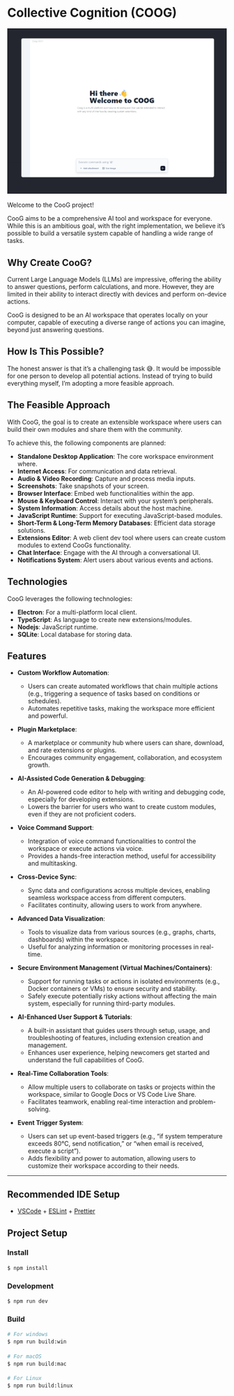 # Collective Cognition (COOG)

![alt text](screenshots/sh-01.png)

Welcome to the CooG project!

CooG aims to be a comprehensive AI tool and workspace for everyone. While this
is an ambitious goal, with the right implementation, we believe it’s possible to
build a versatile system capable of handling a wide range of tasks.

## Why Create CooG?

Current Large Language Models (LLMs) are impressive, offering the ability to
answer questions, perform calculations, and more. However, they are limited in
their ability to interact directly with devices and perform on-device actions.

CooG is designed to be an AI workspace that operates locally on your computer,
capable of executing a diverse range of actions you can imagine, beyond just
answering questions.

## How Is This Possible?

The honest answer is that it’s a challenging task 😅. It would be impossible for
one person to develop all potential actions. Instead of trying to build
everything myself, I’m adopting a more feasible approach.

## The Feasible Approach

With CooG, the goal is to create an extensible workspace where users can build
their own modules and share them with the community.

To achieve this, the following components are planned:

- **Standalone Desktop Application**: The core workspace environment where.
- **Internet Access**: For communication and data retrieval.
- **Audio & Video Recording**: Capture and process media inputs.
- **Screenshots**: Take snapshots of your screen.
- **Browser Interface**: Embed web functionalities within the app.
- **Mouse & Keyboard Control**: Interact with your system’s peripherals.
- **System Information**: Access details about the host machine.
- **JavaScript Runtime**: Support for executing JavaScript-based modules.
- **Short-Term & Long-Term Memory Databases**: Efficient data storage solutions.
- **Extensions Editor**: A web client dev tool where users can create custom
  modules to extend CooGs functionality.
- **Chat Interface**: Engage with the AI through a conversational UI.
- **Notifications System**: Alert users about various events and actions.

## Technologies

CooG leverages the following technologies:

- **Electron**: For a multi-platform local client.
- **TypeScript**: As language to create new extensions/modules.
- **Nodejs**: JavaScript runtime.
- **SQLite**: Local database for storing data.

## Features

- **Custom Workflow Automation**:
  - Users can create automated workflows that chain multiple actions (e.g.,
    triggering a sequence of tasks based on conditions or schedules).
  - Automates repetitive tasks, making the workspace more efficient and
    powerful.

- **Plugin Marketplace**:
  - A marketplace or community hub where users can share, download, and rate
    extensions or plugins.
  - Encourages community engagement, collaboration, and ecosystem growth.

- **AI-Assisted Code Generation & Debugging**:
  - An AI-powered code editor to help with writing and debugging code,
    especially for developing extensions.
  - Lowers the barrier for users who want to create custom modules, even if they
    are not proficient coders.

- **Voice Command Support**:
  - Integration of voice command functionalities to control the workspace or
    execute actions via voice.
  - Provides a hands-free interaction method, useful for accessibility and
    multitasking.

- **Cross-Device Sync**:
  - Sync data and configurations across multiple devices, enabling seamless
    workspace access from different computers.
  - Facilitates continuity, allowing users to work from anywhere.

- **Advanced Data Visualization**:
  - Tools to visualize data from various sources (e.g., graphs, charts,
    dashboards) within the workspace.
  - Useful for analyzing information or monitoring processes in real-time.

- **Secure Environment Management (Virtual Machines/Containers)**:
  - Support for running tasks or actions in isolated environments (e.g., Docker
    containers or VMs) to ensure security and stability.
  - Safely execute potentially risky actions without affecting the main system,
    especially for running third-party modules.

- **AI-Enhanced User Support & Tutorials**:
  - A built-in assistant that guides users through setup, usage, and
    troubleshooting of features, including extension creation and management.
  - Enhances user experience, helping newcomers get started and understand the
    full capabilities of CooG.

- **Real-Time Collaboration Tools**:
  - Allow multiple users to collaborate on tasks or projects within the
    workspace, similar to Google Docs or VS Code Live Share.
  - Facilitates teamwork, enabling real-time interaction and problem-solving.

- **Event Trigger System**:
  - Users can set up event-based triggers (e.g., “if system temperature exceeds
    80°C, send notification,” or “when email is received, execute a script”).
  - Adds flexibility and power to automation, allowing users to customize their
    workspace according to their needs.

---

## Recommended IDE Setup

- [VSCode](https://code.visualstudio.com/) +
  [ESLint](https://marketplace.visualstudio.com/items?itemName=dbaeumer.vscode-eslint) +
  [Prettier](https://marketplace.visualstudio.com/items?itemName=esbenp.prettier-vscode)

## Project Setup

### Install

```bash
$ npm install
```

### Development

```bash
$ npm run dev
```

### Build

```bash
# For windows
$ npm run build:win

# For macOS
$ npm run build:mac

# For Linux
$ npm run build:linux
```
